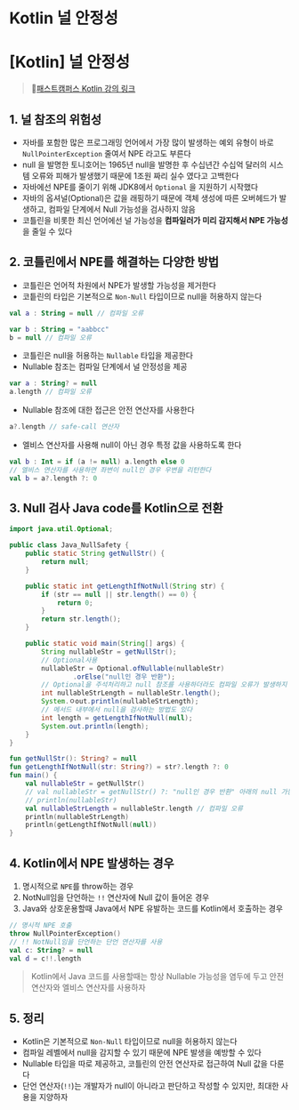 # Kotlin 널 안정성

# [Kotlin] 널 안정성

> 🔗[패스트캠퍼스 Kotlin 강의 링크](https://fastcampus.co.kr/courses/211160/clips/)

## 1. 널 참조의 위험성

- 자바를 포함한 많은 프로그래밍 언어에서 가장 많이 발생하는 예외 유형이 바로 `NullPointerException` 줄여서 NPE 라고도 부른다
- null 을 발명한 토니호어는 1965년 null을 발명한 후 수십년간 수십억 달러의 시스템 오류와 피해가 발생했기 때문에 1조원 짜리 실수 였다고 고백한다
- 자바에선 NPE를 줄이기 위해 JDK8에서 `Optional` 을 지원하기 시작했다
- 자바의 옵셔널(Optional)은 값을 래핑하기 때문에 객체 생성에 따른 오버헤드가 발생하고, 컴파일 단계에서 Null 가능성을 검사하지 않음
- 코틀린을 비롯한 최신 언어에선 널 가능성을 **컴파일러가 미리 감지해서 NPE 가능성**을 줄일 수 있다

## 2. 코틀린에서 NPE를 해결하는 다양한 방법

- 코틀린은 언어적 차원에서 NPE가 발생할 가능성을 제거한다
- 코틑린의 타입은 기본적으로 `Non-Null` 타입이므로 null을 허용하지 않는다

```kotlin
val a : String = null // 컴파일 오류

var b : String = "aabbcc"
b = null // 컴파일 오류
```

- 코틀린은 null을 허용하는 `Nullable` 타입을 제공한다
- Nullable 참조는 컴파일 단계에서 널 안정성을 제공

```kotlin
var a : String? = null
a.length // 컴파일 오류
```

- Nullable 참조에 대한 접근은 안전 연산자를 사용한다

```kotlin
a?.length // safe-call 연산자
```

- 엘비스 연산자를 사용해 null이 아닌 경우 특정 값을 사용하도록 한다

```kotlin
val b : Int = if (a != null) a.length else 0
// 엘비스 연산자를 사용하면 좌변이 null인 경우 우변을 리턴한다
val b = a?.length ?: 0
```

## 3. Null 검사 Java code를 Kotlin으로 전환

```java
import java.util.Optional;

public class Java_NullSafety {
    public static String getNullStr() {
        return null;
    }

    public static int getLengthIfNotNull(String str) {
        if (str == null || str.length() == 0) {
            return 0;
        }
        return str.length();
    }

    public static void main(String[] args) {
        String nullableStr = getNullStr();
        // Optional사용
        nullableStr = Optional.ofNullable(nullableStr)
                .orElse("null인 경우 반환");
        // Optional을 주석처리하고 null 참조를 사용하더라도 컴파일 오류가 발생하지 않음
        int nullableStrLength = nullableStr.length();
        System.ㅇout.println(nullableStrLength);
        // 메서드 내부에서 null을 검사하는 방법도 있다
        int length = getLengthIfNotNull(null);
        System.out.println(length);
    }
}
```

```kotlin
fun getNullStr(): String? = null
fun getLengthIfNotNull(str: String?) = str?.length ?: 0
fun main() {
    val nullableStr = getNullStr()
    // val nullableStr = getNullStr() ?: "null인 경우 반환" 아래의 null 가능성이 제거됨
    // println(nullableStr)
    val nullableStrLength = nullableStr.length // 컴파일 오류
    println(nullableStrLength)
    println(getLengthIfNotNull(null))
}
```

## 4. Kotlin에서 NPE 발생하는 경우

1. 명시적으로 `NPE`를 throw하는 경우
2. NotNull임을 단언하는 `!!` 연산자에 Null 값이 들어온 경우
3. Java와 상호운용할때 Java에서 NPE 유발하는 코드를 Kotlin에서 호출하는 경우

```kotlin
// 명시적 NPE 호출
throw NullPointerException()
// !! NotNull임을 단언하는 단언 연산자를 사용
val c: String? = null
val d = c!!.length
```

> Kotlin에서 Java 코드를 사용할때는 항상 Nullable 가능성을 염두에 두고 안전 연산자와 엘비스 연산자를 사용하자
>

## 5. 정리

- Kotlin은 기본적으로 `Non-Null` 타입이므로 null을 허용하지 않는다
- 컴파일 레벨에서 null을 감지할 수 있기 때문에 NPE 발생을 예방할 수 있다
- Nullable 타입을 따로 제공하고, 코틀린의 안전 연산자로 접근하여 Null 값을 다룬다
- 단언 연산자(`!!`)는 개발자가 null이 아니라고 판단하고 작성할 수 있지만, 최대한 사용을 지양하자